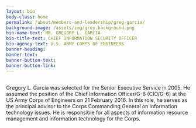 ```yaml
---
layout: bio
body-class: home
permalink: /about/members-and-leadership/greg-garcia/
background-image: /assets/img/grey.background.png
bio-name-text: MR. GREGORY L. GARCIA
bio-title-text: CHIEF INFORMATION SECURITY OFFICER
bio-agency-text: U.S. ARMY CORPS OF ENGINEERS
banner-heading: 
banner-text: 
banner-button-text: 
banner-button-link: 
---
```

##
[logo]: https://federalist-proxy.app.cloud.gov/site/rwuhrman/cio-council/assets/img/bio.garcia.gregory.png "Gregory Garcia"

Gregory L. Garcia was selected for the Senior Executive Service in 2005. He assumed the position of the Chief Information Officer/G-6 (CIO/G-6) at the US Army Corps of Engineers on 21 February 2016. In this role, he serves as the principal advisor to the Corps Commanding General on information technology issues. He is responsible for all aspects of information resource management and information technology for the Corps.

